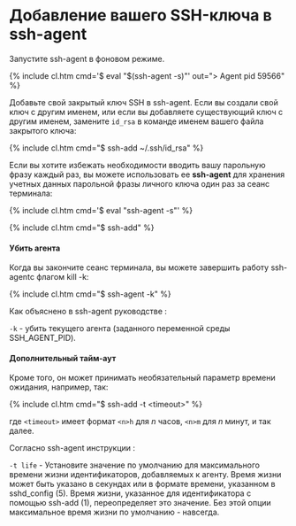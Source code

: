 # Добавление вашего SSH-ключа в ssh-agent

Запустите ssh-agent в фоновом режиме.

{% include cl.htm cmd='$ eval "$(ssh-agent -s)"'
out="> Agent pid 59566" %}

Добавьте свой закрытый ключ SSH в ssh-agent. Если вы создали свой ключ с другим именем, или если вы добавляете существующий ключ с другим именем, замените `id_rsa` в команде именем вашего файла закрытого ключа:

{% include cl.htm cmd="$ ssh-add ~/.ssh/id_rsa" %}

Если вы хотите избежать необходимости вводить вашу парольную фразу каждый раз, вы можете использовать ее **ssh-agent** для хранения учетных данных парольной фразы личного ключа один раз за сеанс терминала:

{% include cl.htm cmd='$ eval "ssh-agent -s"' %}

{% include cl.htm cmd="$ ssh-add" %}


#### Убить агента

Когда вы закончите сеанс терминала, вы можете завершить работу ssh-agentс флагом kill -k:

{% include cl.htm cmd="$ ssh-agent -k" %}

Как объяснено в ssh-agent руководстве :

`-k` - убить текущего агента (заданного переменной среды SSH_AGENT_PID).


#### Дополнительный тайм-аут

Кроме того, он может принимать необязательный параметр времени ожидания, например, так:

{% include cl.htm cmd="$ ssh-add -t &lt;timeout&gt;" %}

где `<timeout>` имеет формат `<n>h` для _n_ часов, `<n>m` для _n_ минут, и так далее.

Согласно ssh-agent инструкции :

`-t life` - Установите значение по умолчанию для максимального времени жизни идентификаторов, добавляемых к агенту. Время жизни может быть указано в секундах или в формате времени, указанном в sshd_config (5). Время жизни, указанное для идентификатора с помощью ssh-add (1), переопределяет это значение. Без этой опции максимальное время жизни по умолчанию - навсегда.

